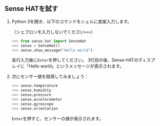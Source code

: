 ## Sense HATを試す

1. Python 3を開き、以下のコマンドをシェルに直接入力します。
    
    （シェブロンを入力しないでください`>>>`）
    
    ```python
    >>> from sense_hat import SenseHat
    >>> sense = SenseHat()
    >>> sense.show_message("Hello world")
    ```
    
    各行入力後に`Enter`を押してください。 3行目の後、Sense HATのディスプレイに「Hello world」というメッセージが表示されます。

2. 次にセンサー値を取得してみましょう：
    
    ```python
    >>> sense.temperature
    >>> sense.humidity
    >>> sense.pressure
    >>> sense.accelerometer
    >>> sense.gyroscope
    >>> sense.orientation
    ```
    
    `Enter`を押すと、センサーの値が表示されます。